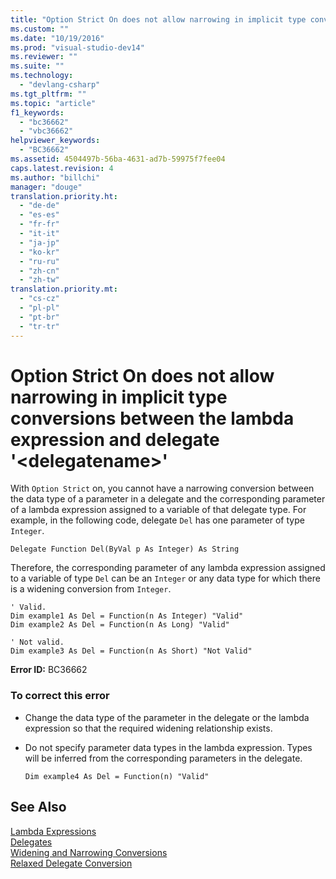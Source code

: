 ```yaml
---
title: "Option Strict On does not allow narrowing in implicit type conversions between the lambda expression and delegate &#39;&lt;delegatename&gt;&#39; | Microsoft Docs"
ms.custom: ""
ms.date: "10/19/2016"
ms.prod: "visual-studio-dev14"
ms.reviewer: ""
ms.suite: ""
ms.technology: 
  - "devlang-csharp"
ms.tgt_pltfrm: ""
ms.topic: "article"
f1_keywords: 
  - "bc36662"
  - "vbc36662"
helpviewer_keywords: 
  - "BC36662"
ms.assetid: 4504497b-56ba-4631-ad7b-59975f7fee04
caps.latest.revision: 4
ms.author: "billchi"
manager: "douge"
translation.priority.ht: 
  - "de-de"
  - "es-es"
  - "fr-fr"
  - "it-it"
  - "ja-jp"
  - "ko-kr"
  - "ru-ru"
  - "zh-cn"
  - "zh-tw"
translation.priority.mt: 
  - "cs-cz"
  - "pl-pl"
  - "pt-br"
  - "tr-tr"
---
```

# Option Strict On does not allow narrowing in implicit type conversions between the lambda expression and delegate &#39;&lt;delegatename&gt;&#39;
With `Option Strict` on, you cannot have a narrowing conversion between the data type of a parameter in a delegate and the corresponding parameter of a lambda expression assigned to a variable of that delegate type. For example, in the following code, delegate `Del` has one parameter of type `Integer`.  
  
```vb#  
Delegate Function Del(ByVal p As Integer) As String  
```  
  
 Therefore, the corresponding parameter of any lambda expression assigned to a variable of type `Del` can be an `Integer` or any data type for which there is a widening conversion from `Integer`.  
  
```vb#  
' Valid.  
Dim example1 As Del = Function(n As Integer) "Valid"  
Dim example2 As Del = Function(n As Long) "Valid"  
  
' Not valid.  
Dim example3 As Del = Function(n As Short) "Not Valid"  
```  
  
 **Error ID:** BC36662  
  
### To correct this error  
  
-   Change the data type of the parameter in the delegate or the lambda expression so that the required widening relationship exists.  
  
-   Do not specify parameter data types in the lambda expression. Types will be inferred from the corresponding parameters in the delegate.  
  
    ```vb#  
    Dim example4 As Del = Function(n) "Valid"  
    ```  
  
## See Also  
 [Lambda Expressions](../Topic/Lambda%20Expressions%20\(Visual%20Basic\).md)   
 [Delegates](../Topic/Delegates%20\(Visual%20Basic\).md)   
 [Widening and Narrowing Conversions](../Topic/Widening%20and%20Narrowing%20Conversions%20\(Visual%20Basic\).md)   
 [Relaxed Delegate Conversion](../Topic/Relaxed%20Delegate%20Conversion%20\(Visual%20Basic\).md)